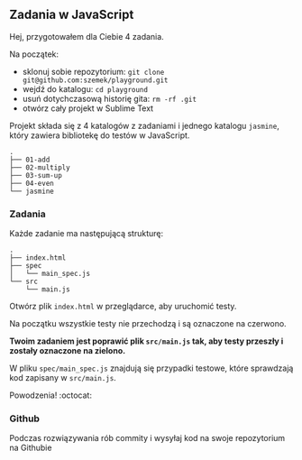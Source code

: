 ## Zadania w JavaScript

Hej,
przygotowałem dla Ciebie 4 zadania.

Na początek:
- sklonuj sobie repozytorium: `git clone git@github.com:szemek/playground.git`
- wejdź do katalogu: `cd playground`
- usuń dotychczasową historię gita: `rm -rf .git`
- otwórz cały projekt w Sublime Text

Projekt składa się z 4 katalogów z zadaniami i jednego katalogu `jasmine`, który zawiera bibliotekę do testów w JavaScript.

```
.
├── 01-add
├── 02-multiply
├── 03-sum-up
├── 04-even
└── jasmine
```

### Zadania

Każde zadanie ma następującą strukturę:
```
.
├── index.html
├── spec
│   └── main_spec.js
└── src
    └── main.js
```

Otwórz plik `index.html` w przeglądarce, aby uruchomić testy.

Na początku wszystkie testy nie przechodzą i są oznaczone na czerwono.

**Twoim zadaniem jest poprawić plik `src/main.js` tak, aby testy przeszły i zostały oznaczone na zielono.**

W pliku `spec/main_spec.js` znajdują się przypadki testowe, które sprawdzają kod zapisany w `src/main.js`.


Powodzenia! :octocat:

### Github

Podczas rozwiązywania rób commity i wysyłaj kod na swoje repozytorium na Githubie
